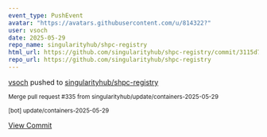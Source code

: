 ```yaml
---
event_type: PushEvent
avatar: "https://avatars.githubusercontent.com/u/814322?"
user: vsoch
date: 2025-05-29
repo_name: singularityhub/shpc-registry
html_url: https://github.com/singularityhub/shpc-registry/commit/3115d7f8d6bdff96279919813c802e78568e2d69
repo_url: https://github.com/singularityhub/shpc-registry
---
```


<a href='https://github.com/vsoch' target='_blank'>vsoch</a> pushed to <a href='https://github.com/singularityhub/shpc-registry' target='_blank'>singularityhub/shpc-registry</a>

<small>Merge pull request #335 from singularityhub/update/containers-2025-05-29

[bot] update/containers-2025-05-29</small>

<a href='https://github.com/singularityhub/shpc-registry/commit/3115d7f8d6bdff96279919813c802e78568e2d69' target='_blank'>View Commit</a>